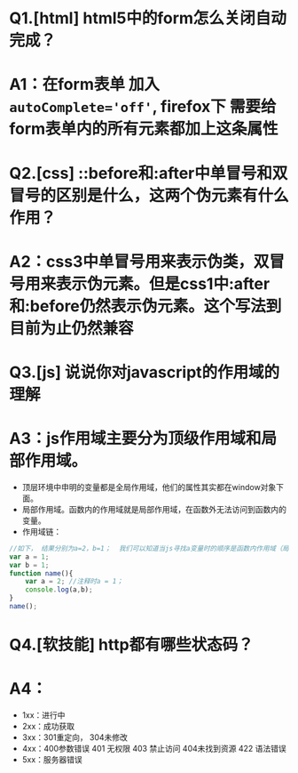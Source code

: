 # Q1.[html] html5中的form怎么关闭自动完成？
# A1：在form表单 加入`autoComplete='off'`, firefox下 需要给form表单内的所有元素都加上这条属性

# Q2.[css] ::before和:after中单冒号和双冒号的区别是什么，这两个伪元素有什么作用？
# A2：css3中单冒号用来表示伪类，双冒号用来表示伪元素。但是css1中:after和:before仍然表示伪元素。这个写法到目前为止仍然兼容

# Q3.[js] 说说你对javascript的作用域的理解
# A3：js作用域主要分为顶级作用域和局部作用域。
* 顶层环境中申明的变量都是全局作用域，他们的属性其实都在window对象下面。
* 局部作用域。函数内的作用域就是局部作用域，在函数外无法访问到函数内的变量。
* 作用域链：
```javascript
//如下， 结果分别为a=2，b=1；  我们可以知道当js寻找a变量时的顺序是函数内作用域（局部作用域） --> 全局作用域。 若一直找到全局作用域也没有找到 则抛出错误
var a = 1;
var b = 1;
function name(){
    var a = 2; //注释时a = 1；
    console.log(a,b);
}
name();
```

# Q4.[软技能] http都有哪些状态码？
# A4：
* 1xx：进行中
* 2xx：成功获取
* 3xx：301重定向， 304未修改
* 4xx：400参数错误 401 无权限 403 禁止访问  404未找到资源 422 语法错误
* 5xx：服务器错误
